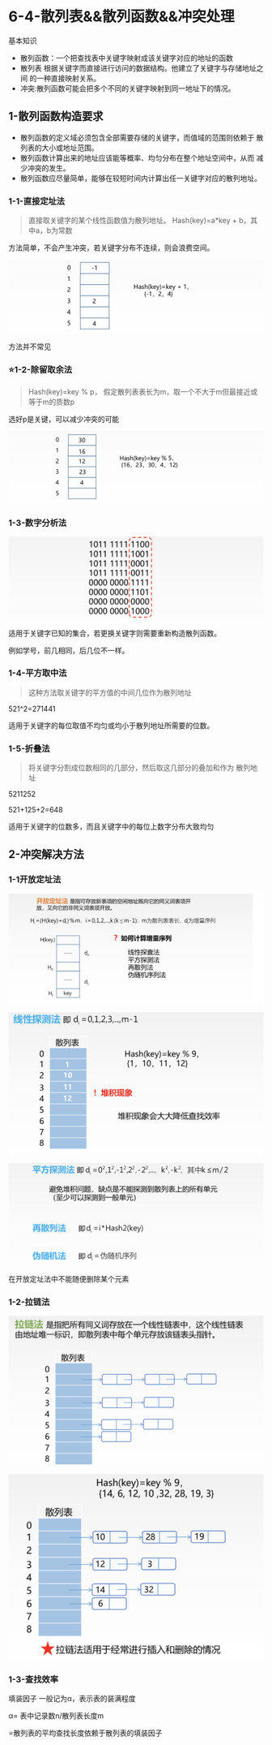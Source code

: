 # 6-4-散列表&&散列函数&&冲突处理

基本知识

* 散列函数：一个把查找表中关键字映射成该关键字对应的地址的函数
* 散列表 根据关键字而直接进行访问的数据结构。他建立了关键字与存储地址之间 的一种直接映射关系。
* 冲突:散列函数可能会把多个不同的关键字映射到同一地址下的情况。

## 1-散列函数构造要求

* 散列函数的定义域必须包含全部需要存储的关键字，而值域的范围则依赖于 散列表的大小或地址范围。
* 散列函数计算出来的地址应该能等概率、均匀分布在整个地址空间中，从而 减少冲突的发生。
* 散列函数应尽量简单，能够在较短时间内计算出任一关键字对应的散列地址。

### 1-1-直接定址法

> 直接取关键字的某个线性函数值为散列地址。 Hash\(key\)=a\*key + b，其中a，b为常数

方法简单，不会产生冲突，若关键字分布不连续，则会浪费空间。

![](../../.gitbook/assets/image%20%28336%29.png)

方法并不常见

### ⭐️1-2-除留取余法

> Hash\(key\)=key % p， 假定散列表表长为m，取一个不大于m但最接近或等于m的质数p

选好p是关键，可以减少冲突的可能

![](../../.gitbook/assets/image%20%28153%29.png)

### 1-3-数字分析法

![](../../.gitbook/assets/image%20%28260%29.png)

适用于关键字已知的集合，若更换关键字则需要重新构造散列函数。

例如学号，前几相同，后几位不一样。

### 1-4-平方取中法 

> 这种方法取关键字的平方值的中间几位作为散列地址

521^2=271441

适用于关键字的每位取值不均匀或均小于散列地址所需要的位数。

### 1-5-折叠法 

> 将关键字分割成位数相同的几部分，然后取这几部分的叠加和作为 散列地址

5211252

521+125+2=648

适用于关键字的位数多，而且关键字中的每位上数字分布大致均匀

## 2-冲突解决方法

### 1-1开放定址法

![](../../.gitbook/assets/image%20%2891%29.png)

![](../../.gitbook/assets/image%20%28248%29.png)

![](../../.gitbook/assets/image%20%28307%29.png)

在开放定址法中不能随便删除某个元素

### 1-2-拉链法

![](../../.gitbook/assets/image%20%28125%29.png)

![](../../.gitbook/assets/image%20%28351%29.png)

### 1-3-查找效率

填装因子 一般记为α，表示表的装满程度

α= 表中记录数n/散列表长度m

 ⭐️散列表的平均查找长度依赖于散列表的填装因子

